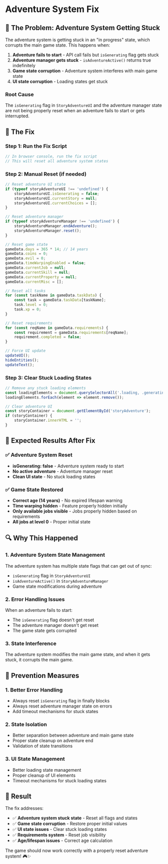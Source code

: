 # Adventure System Fix

## 🚨 **The Problem: Adventure System Getting Stuck**

The adventure system is getting stuck in an "in progress" state, which corrupts the main game state. This happens when:

1. **Adventure fails to start** - API call fails but `isGenerating` flag gets stuck
2. **Adventure manager gets stuck** - `isAdventureActive()` returns true indefinitely
3. **Game state corruption** - Adventure system interferes with main game state
4. **UI state corruption** - Loading states get stuck

### **Root Cause**
The `isGenerating` flag in `StoryAdventureUI` and the adventure manager state are not being properly reset when an adventure fails to start or gets interrupted.

## 🔧 **The Fix**

### **Step 1: Run the Fix Script**
```javascript
// In browser console, run the fix script
// This will reset all adventure system states
```

### **Step 2: Manual Reset (if needed)**
```javascript
// Reset adventure UI state
if (typeof storyAdventureUI !== 'undefined') {
    storyAdventureUI.isGenerating = false;
    storyAdventureUI.currentStory = null;
    storyAdventureUI.currentChoices = [];
}

// Reset adventure manager
if (typeof storyAdventureManager !== 'undefined') {
    storyAdventureManager.endAdventure();
    storyAdventureManager.reset();
}

// Reset game state
gameData.days = 365 * 14; // 14 years
gameData.coins = 0;
gameData.evil = 0;
gameData.timeWarpingEnabled = false;
gameData.currentJob = null;
gameData.currentSkill = null;
gameData.currentProperty = null;
gameData.currentMisc = [];

// Reset all tasks
for (const taskName in gameData.taskData) {
    const task = gameData.taskData[taskName];
    task.level = 0;
    task.xp = 0;
}

// Reset requirements
for (const reqName in gameData.requirements) {
    const requirement = gameData.requirements[reqName];
    requirement.completed = false;
}

// Force UI update
updateUI();
hideEntities();
updateText();
```

### **Step 3: Clear Stuck Loading States**
```javascript
// Remove any stuck loading elements
const loadingElements = document.querySelectorAll('.loading, .generating, .adventure-loading');
loadingElements.forEach(element => element.remove());

// Clear adventure UI
const storyContainer = document.getElementById('storyAdventure');
if (storyContainer) {
    storyContainer.innerHTML = '';
}
```

## 🎯 **Expected Results After Fix**

### **✅ Adventure System Reset**
- **isGenerating: false** - Adventure system ready to start
- **No active adventure** - Adventure manager reset
- **Clean UI state** - No stuck loading states

### **✅ Game State Restored**
- **Correct age (14 years)** - No expired lifespan warning
- **Time warping hidden** - Feature properly hidden initially
- **Only available jobs visible** - Jobs properly hidden based on requirements
- **All jobs at level 0** - Proper initial state

## 🔍 **Why This Happened**

### **1. Adventure System State Management**
The adventure system has multiple state flags that can get out of sync:
- `isGenerating` flag in `StoryAdventureUI`
- `isAdventureActive()` in `StoryAdventureManager`
- Game state modifications during adventure

### **2. Error Handling Issues**
When an adventure fails to start:
- The `isGenerating` flag doesn't get reset
- The adventure manager doesn't get reset
- The game state gets corrupted

### **3. State Interference**
The adventure system modifies the main game state, and when it gets stuck, it corrupts the main game.

## 🚀 **Prevention Measures**

### **1. Better Error Handling**
- Always reset `isGenerating` flag in finally blocks
- Always reset adventure manager state on errors
- Add timeout mechanisms for stuck states

### **2. State Isolation**
- Better separation between adventure and main game state
- Proper state cleanup on adventure end
- Validation of state transitions

### **3. UI State Management**
- Better loading state management
- Proper cleanup of UI elements
- Timeout mechanisms for stuck loading states

## 🎉 **Result**

The fix addresses:
- ✅ **Adventure system stuck state** - Reset all flags and states
- ✅ **Game state corruption** - Restore proper initial values
- ✅ **UI state issues** - Clear stuck loading states
- ✅ **Requirements system** - Reset job visibility
- ✅ **Age/lifespan issues** - Correct age calculation

The game should now work correctly with a properly reset adventure system! 🎮✨
